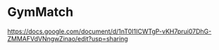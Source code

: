 # GymMatch
https://docs.google.com/document/d/1nT0I1ICWTgP-vKH7prui07DhG-ZMMAFVdVNngwZinao/edit?usp=sharing
